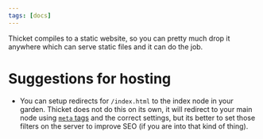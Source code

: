 ```yaml
---
tags: [docs]
---
```


Thicket compiles to a static website, so you can pretty much drop it anywhere
which can serve static files and it can do the job.

# Suggestions for hosting

- You can setup redirects for `/index.html` to the index node in your garden.
  Thicket does not do this on its own, it will redirect to your main node
  using [`meta` tags](https://css-tricks.com/redirect-web-page/#aa-html-redirects)
  and the correct settings, but its better to set those filters on the server
  to improve SEO (if you are into that kind of thing).

